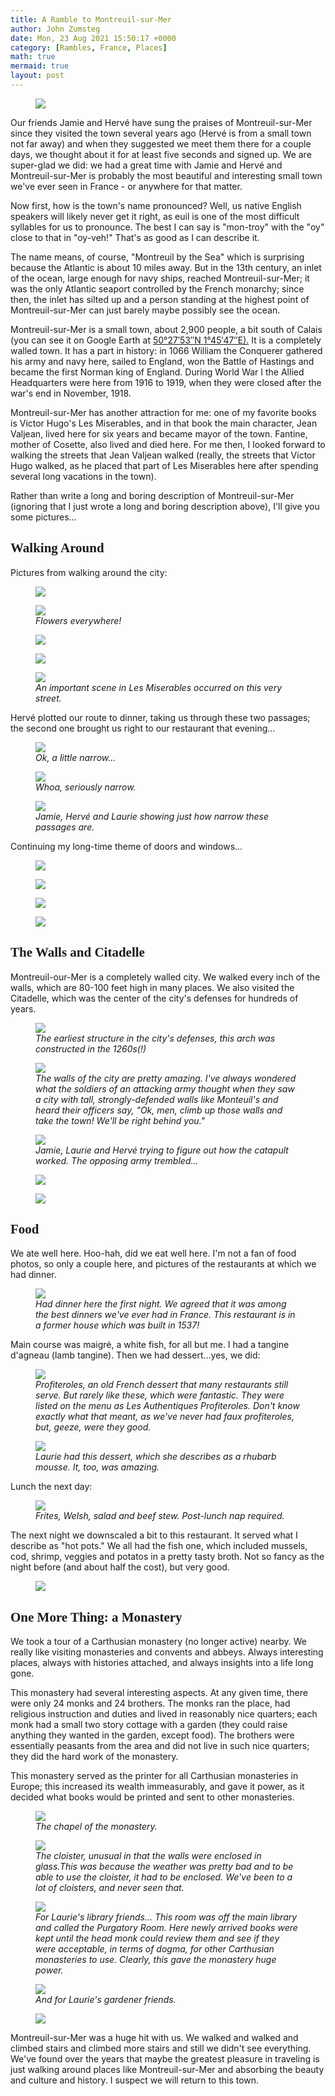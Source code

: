 ```yaml
---
title: A Ramble to Montreuil-sur-Mer
author: John Zumsteg
date: Mon, 23 Aug 2021 15:50:17 +0000
category: [Rambles, France, Places]
math: true
mermaid: true
layout: post
---
```

<figure>
	<img src="{{site.url}}/assets/images/2021/08/DSC00273.jpg"/>
	<figcaption></figcaption>
</figure>

Our friends Jamie and Hervé have sung the praises of Montreuil-sur-Mer since they visited the town several years ago (Hervé is from a small town not far away) and when they suggested we meet them there for a couple days, we thought about it for at least five seconds and signed up. We are super-glad we did: we had a great time with Jamie and Hervé and Montreuil-sur-Mer is probably the most beautiful and interesting small town we've ever seen in France - or anywhere for that matter.

Now first, how is the town's name pronounced? Well, us native English speakers will likely&nbsp;never get it right, as euil&nbsp;is one of the most difficult syllables for us to pronounce. The best I can say is "mon-troy" with the "oy" close to that in "oy-veh!" That's as good as I can describe it.

The name means, of course, "Montreuil by the Sea" which is surprising because the Atlantic is about 10 miles away. But in the 13th century, an inlet of the ocean, large enough for navy ships, reached Montreuil-sur-Mer; it was the only Atlantic seaport controlled by the French monarchy; since then, the inlet has silted up and a person standing at the highest point of Montreuil-sur-Mer can just barely maybe possibly see the ocean.

Montreuil-sur-Mer is a small town, about 2,900 people, a bit south of Calais (you can see it on Google Earth at <a class="external text" href="https://geohack.toolforge.org/geohack.php?pagename=Montreuil,_Pas-de-Calais&amp;params=50.4648_N_1.763_E_type:city(1952)_region:FR-HDF"><span class="geo-default"><span class="geo-dms" title="Maps, aerial photos, and other data for this location"><span class="latitude">50°27′53″N</span> <span class="longitude">1°45′47″E).</span></span></span></a> It is a completely walled town. It has a part in history: in 1066 William the Conquerer gathered his army and navy here, sailed to England, won the Battle of Hastings and became the first Norman king of England. During World War I the Allied Headquarters were here from 1916 to 1919, when they were closed after the war's end in November, 1918.

Montreuil-sur-Mer has another attraction for me: one of my favorite books is Victor Hugo's Les Miserables, and in that book the main character, Jean Valjean, lived here for six years and became mayor of the town. Fantine, mother of Cosette, also lived and died here. For me then, I looked forward to walking the streets that Jean Valjean walked (really, the streets that Victor Hugo walked, as he placed that part of Les Miserables here after spending several long vacations in the town).

Rather than write a long and boring description of Montreuil-sur-Mer (ignoring that I just wrote a long and boring description above), I'll give you some pictures...
<h2 style="font-family: verdana;">Walking Around</h2>
Pictures from walking around the city:

<figure>
	<img src="{{site.url}}/assets/images/2021/08/DSC00275.jpg"/>
	<figcaption></figcaption>
</figure>



<figure>
	<img src="{{site.url}}/assets/images/2021/08/IMG_4508-2.jpg"/>
	<figcaption><em>Flowers everywhere!</em></figcaption>
</figure>



<figure>
	<img src="{{site.url}}/assets/images/2021/08/DSC00321.jpg"/>
	<figcaption></figcaption>
</figure>


<figure>
	<img src="{{site.url}}/assets/images/2021/08/DSC00299.jpg"/>
	<figcaption></figcaption>
</figure>



<figure>
	<img src="{{site.url}}/assets/images/2021/08/DSC00327.jpg"/>
	<figcaption><em>An important scene in Les Miserables occurred on this very street.</em></figcaption>
</figure>



Hervé plotted our route to dinner, taking us through these two passages; the second one brought us right to our restaurant that evening...

<figure>
	<img src="{{site.url}}/assets/images/2021/08/DSC00381.jpg"/>
	<figcaption><em>Ok, a little narrow...</em></figcaption>
</figure>



<figure>
	<img src="{{site.url}}/assets/images/2021/08/DSC00398.jpg"/>
	<figcaption><em>Whoa, seriously narrow.</em></figcaption>
</figure>



<figure>
	<img src="{{site.url}}/assets/images/2021/08/DSC00459.jpg"/>
	<figcaption><em>Jamie, Hervé and Laurie showing just how narrow these passages are.</em></figcaption>
</figure>



Continuing my long-time theme of doors and windows...<figure>
	<img src="{{site.url}}/assets/images/2021/08/DSC00361.jpg"/>
	<figcaption></figcaption>
</figure>

 <figure>
	<img src="{{site.url}}/assets/images/2021/08/DSC00345.jpg"/>
	<figcaption></figcaption>
</figure>

 <figure>
	<img src="{{site.url}}/assets/images/2021/08/DSC00305.jpg"/>
	<figcaption></figcaption>
</figure>

 <figure>
	<img src="{{site.url}}/assets/images/2021/08/IMG_4510-2.jpg"/>
	<figcaption></figcaption>
</figure>


<h2 style="font-family: verdana;">The Walls and Citadelle</h2>
Montreuil-our-Mer is a completely walled city. We walked every inch of the walls, which are 80-100 feet high in many places. We also visited the Citadelle, which was the center of the city's defenses for hundreds of years.

<figure>
	<img src="{{site.url}}/assets/images/2021/08/DSC00233.jpg"/>
	<figcaption><em>The earliest structure in the city's defenses, this arch was constructed in the 1260s(!)</em></figcaption>
</figure>



<figure>
	<img src="{{site.url}}/assets/images/2021/08/DSC00255.jpg"/>
	<figcaption><em>The walls of the city are pretty amazing. I've always wondered what the soldiers of an attacking army thought when they saw a city with tall, strongly-defended walls like Monteuil's and heard their officers say, "Ok, men, climb up those walls and take the town! We'll be right behind you."</em></figcaption>
</figure>



<figure>
	<img src="{{site.url}}/assets/images/2021/08/DSC00242.jpg"/>
	<figcaption><em>Jamie, Laurie and Hervé trying to figure out how the catapult worked. The opposing army trembled...</em></figcaption>
</figure>



<figure>
	<img src="{{site.url}}/assets/images/2021/08/DSC00257.jpg"/>
	<figcaption></figcaption>
</figure>

<figure>
	<img src="{{site.url}}/assets/images/2021/08/DSC00232.jpg"/>
	<figcaption></figcaption>
</figure>


<h2 style="font-family: verdana;">Food</h2>
We ate well here. Hoo-hah, did we eat well here. I'm not a fan of food photos, so only a couple here, and pictures of the restaurants at which we had dinner.

<figure>
	<img src="{{site.url}}/assets/images/2021/08/DSC00390.jpg"/>
	<figcaption><em>Had dinner here the first night. We agreed that it was among the best dinners we've ever had in France. This restaurant is in a former house which was built in 1537!</em></figcaption>
</figure>



Main course was&nbsp;maigré, a white fish, for all but me. I had a&nbsp;tangine d'agneau&nbsp;(lamb tangine). Then we had dessert...yes, we did:

<figure>
	<img src="{{site.url}}/assets/images/2021/08/IMG_0649-2.jpg"/>
	<figcaption><em>Profiteroles, an old French dessert that many restaurants still serve. But rarely like these, which were fantastic. They were listed on the menu as Les Authentiques Profiteroles. Don't know exactly what that meant, as we've never had&nbsp;faux profiteroles, but, geeze, were they good.</em></figcaption>
</figure>



<figure>
	<img src="{{site.url}}/assets/images/2021/08/IMG_0648-2.jpg"/>
	<figcaption><em>Laurie had this dessert, which she describes as a rhubarb mousse. It, too, was amazing.</em></figcaption>
</figure>



Lunch the next day:

<figure>
	<img src="{{site.url}}/assets/images/2021/08/IMG_4505.jpg"/>
	<figcaption><em>Frites, Welsh, salad and beef stew. Post-lunch nap required.</em></figcaption>
</figure>



The next night we downscaled a bit to this restaurant. It served what I describe as "hot pots." We all had the fish one, which included mussels, cod, shrimp, veggies and potatos in a pretty tasty broth. Not so fancy as the night before (and about half the cost), but very good.<figure>
	<img src="{{site.url}}/assets/images/2021/08/DSC00372.jpg"/>
	<figcaption></figcaption>
</figure>


<h2 style="font-family: verdana;">One More Thing: a Monastery</h2>
We took a tour of a Carthusian monastery (no longer active) nearby. We really like visiting monasteries and convents and abbeys. Always interesting places, always with histories attached, and always insights into a life long gone.

This monastery had several interesting aspects. At any given time, there were only 24 monks and 24 brothers. The monks ran the place, had religious instruction and duties and lived in reasonably nice quarters; each monk had a small two story cottage with a garden (they could raise anything they wanted in the garden, except food). The brothers were essentially peasants from the area and did not live in such nice quarters; they did the hard work of the monastery.

This monastery served as the printer for all Carthusian monasteries in Europe; this increased its wealth immeasurably, and gave it power, as it decided what books would be printed and sent to other monasteries.

<figure>
	<img src="{{site.url}}/assets/images/2021/08/DSC00289.jpg"/>
	<figcaption><em>The chapel of the monastery.</em></figcaption>
</figure>



<figure>
	<img src="{{site.url}}/assets/images/2021/08/DSC00291.jpg"/>
	<figcaption><em>The cloister, unusual in that the walls were enclosed in glass.This was because the weather was pretty bad and to be able to use the cloister, it had to be enclosed. We've been to a lot of cloisters, and never seen that.</em></figcaption>
</figure>



<figure>
	<img src="{{site.url}}/assets/images/2021/08/DSC00294.jpg"/>
	<figcaption><em>For Laurie's library friends... This room was off the main library and called the Purgatory Room. Here newly arrived books were kept until the head monk could review them and see if they were acceptable, in terms of dogma, for other Carthusian monasteries to use. Clearly, this gave the monastery huge power.</em></figcaption>
</figure>



<figure>
	<img src="{{site.url}}/assets/images/2021/08/IMG_4501.jpg"/>
	<figcaption><em>And for Laurie's gardener friends.</em></figcaption>
</figure>



<figure>
	<img src="{{site.url}}/assets/images/2021/08/IMG_4499.jpg"/>
	<figcaption></figcaption>
</figure>



Montreuil-sur-Mer was a huge hit with us. We walked and walked and climbed stairs and climbed more stairs and still we didn't see everything. We've found over the years that maybe the greatest pleasure in traveling is just walking around places like Montreuil-sur-Mer and absorbing the beauty and culture and history. I suspect we will return to this town.
